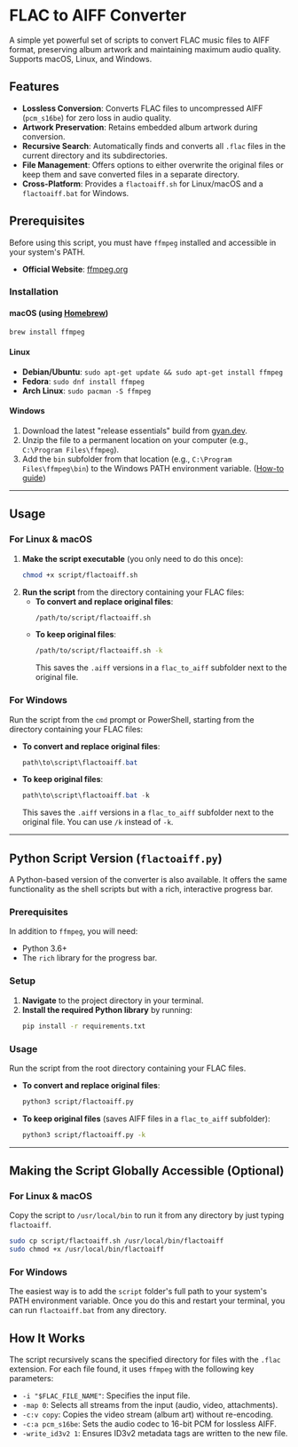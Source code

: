 # FLAC to AIFF Converter

A simple yet powerful set of scripts to convert FLAC music files to AIFF format, preserving album artwork and maintaining maximum audio quality. Supports macOS, Linux, and Windows.

## Features

-   **Lossless Conversion**: Converts FLAC files to uncompressed AIFF (`pcm_s16be`) for zero loss in audio quality.
-   **Artwork Preservation**: Retains embedded album artwork during conversion.
-   **Recursive Search**: Automatically finds and converts all `.flac` files in the current directory and its subdirectories.
-   **File Management**: Offers options to either overwrite the original files or keep them and save converted files in a separate directory.
-   **Cross-Platform**: Provides a `flactoaiff.sh` for Linux/macOS and a `flactoaiff.bat` for Windows.

## Prerequisites

Before using this script, you must have `ffmpeg` installed and accessible in your system's PATH.

-   **Official Website**: [ffmpeg.org](https://ffmpeg.org/)

### Installation

#### macOS (using [Homebrew](https://brew.sh/))

```bash
brew install ffmpeg
```

#### Linux

-   **Debian/Ubuntu**: `sudo apt-get update && sudo apt-get install ffmpeg`
-   **Fedora**: `sudo dnf install ffmpeg`
-   **Arch Linux**: `sudo pacman -S ffmpeg`

#### Windows

1.  Download the latest "release essentials" build from [gyan.dev](https://www.gyan.dev/ffmpeg/builds/ffmpeg-release-essentials.zip).
2.  Unzip the file to a permanent location on your computer (e.g., `C:\Program Files\ffmpeg`).
3.  Add the `bin` subfolder from that location (e.g., `C:\Program Files\ffmpeg\bin`) to the Windows PATH environment variable. ([How-to guide](https://www.architectryan.com/2018/03/17/add-to-the-path-on-windows-10/))

---

## Usage

### For Linux & macOS

1.  **Make the script executable** (you only need to do this once):
    ```bash
    chmod +x script/flactoaiff.sh
    ```
2.  **Run the script** from the directory containing your FLAC files:
    -   **To convert and replace original files**:
        ```bash
        /path/to/script/flactoaiff.sh
        ```
    -   **To keep original files**:
        ```bash
        /path/to/script/flactoaiff.sh -k
        ```
        This saves the `.aiff` versions in a `flac_to_aiff` subfolder next to the original file.

### For Windows

Run the script from the `cmd` prompt or PowerShell, starting from the directory containing your FLAC files:

-   **To convert and replace original files**:
    ```powershell
    path\to\script\flactoaiff.bat
    ```
-   **To keep original files**:
    ```powershell
    path\to\script\flactoaiff.bat -k
    ```
    This saves the `.aiff` versions in a `flac_to_aiff` subfolder next to the original file. You can use `/k` instead of `-k`.

---

## Python Script Version (`flactoaiff.py`)

A Python-based version of the converter is also available. It offers the same functionality as the shell scripts but with a rich, interactive progress bar.

### Prerequisites

In addition to `ffmpeg`, you will need:
- Python 3.6+
- The `rich` library for the progress bar.

### Setup

1.  **Navigate** to the project directory in your terminal.
2.  **Install the required Python library** by running:
    ```bash
    pip install -r requirements.txt
    ```

### Usage

Run the script from the root directory containing your FLAC files.

-   **To convert and replace original files**:
    ```bash
    python3 script/flactoaiff.py
    ```
-   **To keep original files** (saves AIFF files in a `flac_to_aiff` subfolder):
    ```bash
    python3 script/flactoaiff.py -k
    ```

---

## Making the Script Globally Accessible (Optional)

### For Linux & macOS

Copy the script to `/usr/local/bin` to run it from any directory by just typing `flactoaiff`.

```bash
sudo cp script/flactoaiff.sh /usr/local/bin/flactoaiff
sudo chmod +x /usr/local/bin/flactoaiff
```

### For Windows

The easiest way is to add the `script` folder's full path to your system's PATH environment variable. Once you do this and restart your terminal, you can run `flactoaiff.bat` from any directory.

## How It Works

The script recursively scans the specified directory for files with the `.flac` extension. For each file found, it uses `ffmpeg` with the following key parameters:

-   `-i "$FLAC_FILE_NAME"`: Specifies the input file.
-   `-map 0`: Selects all streams from the input (audio, video, attachments).
-   `-c:v copy`: Copies the video stream (album art) without re-encoding.
-   `-c:a pcm_s16be`: Sets the audio codec to 16-bit PCM for lossless AIFF.
-   `-write_id3v2 1`: Ensures ID3v2 metadata tags are written to the new file.
